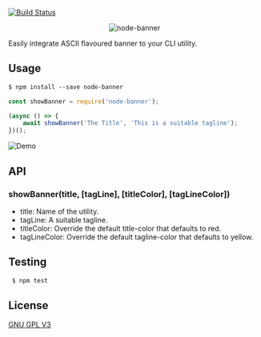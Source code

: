 [![Build Status](https://travis-ci.com/jamesgeorge007/node-banner.svg?branch=master)](https://travis-ci.com/jamesgeorge007/node-banner)

<p align="center">
	<img src="https://i.imgur.com/9CVBorr.png" alt="node-banner">
</p>

Easily integrate ASCII flavoured banner to your CLI utility.

## Usage

```md
$ npm install --save node-banner
```

```js
const showBanner = require('node-banner');

(async () => {
	await showBanner('The Title', 'This is a suitable tagline');
})();

```

![Demo](https://i.imgur.com/btVf53N.png)

## API

### showBanner(title, [tagLine], [titleColor], [tagLineColor])

- title: Name of the utility.
- tagLine: A suitable tagline.
- titleColor: Override the default title-color that defaults to red.
- tagLineColor: Override the default tagline-color that defaults to yellow.

## Testing

```bash
 $ npm test
```

## License

[GNU GPL V3](https://github.com/jamesgeorge007/node-banner/blob/master/LICENSE)